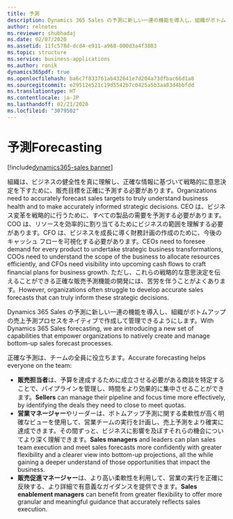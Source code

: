 ```yaml
---
title: 予測
description: Dynamics 365 Sales の予測に新しい一連の機能を導入し、組織がボトムアップの売上予測プロセスをネイティブで作成して管理できるようにします。
author: relnotes
ms.reviewer: shubhadaj
ms.date: 02/07/2020
ms.assetid: 11fc578d-dcd4-e911-a968-000d3a4f3883
ms.topic: structure
ms.service: business-applications
ms.author: ronik
dynamics365pdf: true
ms.openlocfilehash: ba6c7f833761ab432641e7d204a73dfbac66d1a8
ms.sourcegitcommit: e29512e521c19d5542b7c0425a5b3aa83d4bbfdd
ms.translationtype: HT
ms.contentlocale: ja-JP
ms.lasthandoff: 02/21/2020
ms.locfileid: "3079502"
---
```

# <a name="forecasting"></a><span data-ttu-id="b7a09-103">予測</span><span class="sxs-lookup"><span data-stu-id="b7a09-103">Forecasting</span></span>

[!include[dynamics365-sales banner](../includes/dynamics365-sales.md)]

<!--structure start-->
<span data-ttu-id="b7a09-104">組織は、ビジネスの健全性を真に理解し、正確な情報に基づいて戦略的に意思決定を下すために、販売目標を正確に予測する必要があります。</span><span class="sxs-lookup"><span data-stu-id="b7a09-104">Organizations need to accurately forecast sales targets to truly understand business health and to make accurately informed strategic decisions.</span></span> <span data-ttu-id="b7a09-105">CEO は、ビジネス変革を戦略的に行うために、すべての製品の需要を予測する必要があります。COO は、リソースを効率的に割り当てるためにビジネスの範囲を理解する必要があります。CFO は、ビジネスを成長に導く財務計画の作成のために、今後のキャッシュ フローを可視化する必要があります。</span><span class="sxs-lookup"><span data-stu-id="b7a09-105">CEOs need to foresee demand for every product to undertake strategic business transformations, COOs need to understand the scope of the business to allocate resources efficiently, and CFOs need visibility into upcoming cash flows to craft financial plans for business growth.</span></span> <span data-ttu-id="b7a09-106">ただし、これらの戦略的な意思決定を伝えることができる正確な販売予測機能の開発には、苦労を伴うことがよくあります。</span><span class="sxs-lookup"><span data-stu-id="b7a09-106">However, organizations often struggle to develop accurate sales forecasts that can truly inform these strategic decisions.</span></span>

<span data-ttu-id="b7a09-107">Dynamics 365 Sales の予測に新しい一連の機能を導入し、組織がボトムアップの売上予測プロセスをネイティブで作成して管理できるようにします。</span><span class="sxs-lookup"><span data-stu-id="b7a09-107">With Dynamics 365 Sales forecasting, we are introducing a new set of capabilities that empower organizations to natively create and manage bottom-up sales forecast processes.</span></span> 

<span data-ttu-id="b7a09-108">正確な予測は、チームの全員に役立ちます。</span><span class="sxs-lookup"><span data-stu-id="b7a09-108">Accurate forecasting helps everyone on the team:</span></span>

- <span data-ttu-id="b7a09-109">**販売担当者**は、予算を達成するために成立させる必要がある商談を特定することで、パイプラインを管理し、時間をより効果的に集中させることができます。</span><span class="sxs-lookup"><span data-stu-id="b7a09-109">**Sellers** can manage their pipeline and focus time more effectively, by identifying the deals they need to close to meet quotas.</span></span>
- <span data-ttu-id="b7a09-110">**営業マネージャー**やリーダーは、ボトムアップ予測に関する柔軟性が高く明確なビューを使用して、営業チームの実行を計画し、売上予測をより確実に達成できます。その間ずっと、ビジネスに影響を及ぼすそれらの機会についてより深く理解できます。</span><span class="sxs-lookup"><span data-stu-id="b7a09-110">**Sales managers** and leaders can plan sales team execution and meet sales forecasts more confidently with greater flexibility and a clearer view into bottom-up projections, all the while gaining a deeper understand of those opportunities that impact the business.</span></span>
- <span data-ttu-id="b7a09-111">**販売促進マネージャー**は、より高い柔軟性を利用して、営業の実行を正確に反映する、より詳細で有意義なガイダンスを提供できます。</span><span class="sxs-lookup"><span data-stu-id="b7a09-111">**Sales enablement managers** can benefit from greater flexibility to offer more granular and meaningful guidance that accurately reflects sales execution.</span></span>
<!--structure end-->



